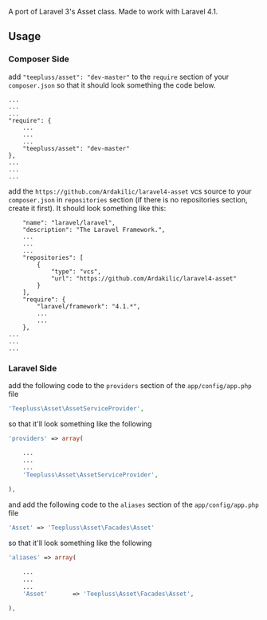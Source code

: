 A port of Laravel 3's Asset class. Made to work with Laravel 4.1.


## Usage

### Composer Side

add `"teepluss/asset": "dev-master"` to the `require` section of your `composer.json` so that it should look something the code below.

```composer
...
...
...
"require": {
	...
	...
	...
	"teepluss/asset": "dev-master"
},
...
...
...
```

add the `https://github.com/Ardakilic/laravel4-asset` vcs source to your `composer.json` in `repositories` section (if there is no repositories section, create it first). It should look something like this:

```{
	"name": "laravel/laravel",
	"description": "The Laravel Framework.",
	...
	...
	...
    "repositories": [
        {
            "type": "vcs",
            "url": "https://github.com/Ardakilic/laravel4-asset"
        }
    ],
	"require": {
		"laravel/framework": "4.1.*",
		...
		...
	},
...
...
...
```

### Laravel Side

add the following code to the `providers` section of the `app/config/app.php` file

```php
'Teepluss\Asset\AssetServiceProvider',
```

so that it'll look something like the following

```php
'providers' => array(

	...
	...
	...
	'Teepluss\Asset\AssetServiceProvider',

),
```

and add the following code to the `aliases` section of the `app/config/app.php` file

```php
'Asset' => 'Teepluss\Asset\Facades\Asset'
```

so that it'll look something like the following

```php
'aliases' => array(

	...
	...
	...
	'Asset'       => 'Teepluss\Asset\Facades\Asset',

),
```
